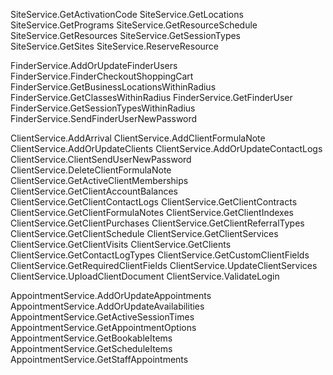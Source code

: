 
SiteService.GetActivationCode
SiteService.GetLocations
SiteService.GetPrograms
SiteService.GetResourceSchedule
SiteService.GetResources
SiteService.GetSessionTypes
SiteService.GetSites
SiteService.ReserveResource

FinderService.AddOrUpdateFinderUsers
FinderService.FinderCheckoutShoppingCart
FinderService.GetBusinessLocationsWithinRadius
FinderService.GetClassesWithinRadius
FinderService.GetFinderUser
FinderService.GetSessionTypesWithinRadius
FinderService.SendFinderUserNewPassword

ClientService.AddArrival
ClientService.AddClientFormulaNote
ClientService.AddOrUpdateClients
ClientService.AddOrUpdateContactLogs
ClientService.ClientSendUserNewPassword
ClientService.DeleteClientFormulaNote
ClientService.GetActiveClientMemberships
ClientService.GetClientAccountBalances
ClientService.GetClientContactLogs
ClientService.GetClientContracts
ClientService.GetClientFormulaNotes
ClientService.GetClientIndexes
ClientService.GetClientPurchases
ClientService.GetClientReferralTypes
ClientService.GetClientSchedule
ClientService.GetClientServices
ClientService.GetClientVisits
ClientService.GetClients
ClientService.GetContactLogTypes
ClientService.GetCustomClientFields
ClientService.GetRequiredClientFields
ClientService.UpdateClientServices
ClientService.UploadClientDocument
ClientService.ValidateLogin

AppointmentService.AddOrUpdateAppointments
AppointmentService.AddOrUpdateAvailabilities
AppointmentService.GetActiveSessionTimes
AppointmentService.GetAppointmentOptions
AppointmentService.GetBookableItems
AppointmentService.GetScheduleItems
AppointmentService.GetStaffAppointments